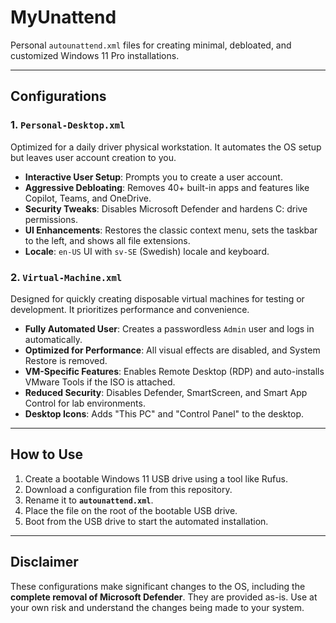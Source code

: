 # MyUnattend

Personal `autounattend.xml` files for creating minimal, debloated, and customized Windows 11 Pro installations.

---

## Configurations

### 1. `Personal-Desktop.xml`
Optimized for a daily driver physical workstation. It automates the OS setup but leaves user account creation to you.

* **Interactive User Setup**: Prompts you to create a user account.
* **Aggressive Debloating**: Removes 40+ built-in apps and features like Copilot, Teams, and OneDrive.
* **Security Tweaks**: Disables Microsoft Defender and hardens C: drive permissions.
* **UI Enhancements**: Restores the classic context menu, sets the taskbar to the left, and shows all file extensions.
* **Locale**: `en-US` UI with `sv-SE` (Swedish) locale and keyboard.

### 2. `Virtual-Machine.xml`
Designed for quickly creating disposable virtual machines for testing or development. It prioritizes performance and convenience.

* **Fully Automated User**: Creates a passwordless `Admin` user and logs in automatically.
* **Optimized for Performance**: All visual effects are disabled, and System Restore is removed.
* **VM-Specific Features**: Enables Remote Desktop (RDP) and auto-installs VMware Tools if the ISO is attached.
* **Reduced Security**: Disables Defender, SmartScreen, and Smart App Control for lab environments.
* **Desktop Icons**: Adds "This PC" and "Control Panel" to the desktop.

---

## How to Use

1.  Create a bootable Windows 11 USB drive using a tool like Rufus.
2.  Download a configuration file from this repository.
3.  Rename it to **`autounattend.xml`**.
4.  Place the file on the root of the bootable USB drive.
5.  Boot from the USB drive to start the automated installation.

---

## Disclaimer

These configurations make significant changes to the OS, including the **complete removal of Microsoft Defender**. They are provided as-is. Use at your own risk and understand the changes being made to your system.
